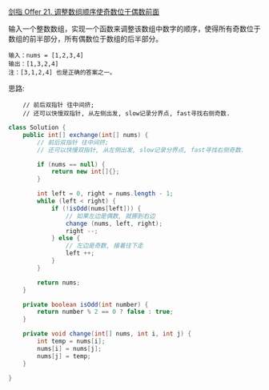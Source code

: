 [剑指 Offer 21. 调整数组顺序使奇数位于偶数前面](https://leetcode-cn.com/problems/diao-zheng-shu-zu-shun-xu-shi-qi-shu-wei-yu-ou-shu-qian-mian-lcof/)

输入一个整数数组，实现一个函数来调整该数组中数字的顺序，使得所有奇数位于数组的前半部分，所有偶数位于数组的后半部分。

```text
输入：nums = [1,2,3,4]
输出：[1,3,2,4] 
注：[3,1,2,4] 也是正确的答案之一。
```

思路: 

        // 前后双指针 往中间挤;
        // 还可以快慢双指针, 从左侧出发, slow记录分界点, fast寻找右侧奇数.

```java
class Solution {
    public int[] exchange(int[] nums) {
        // 前后双指针 往中间挤;
        // 还可以快慢双指针, 从左侧出发, slow记录分界点, fast寻找右侧奇数.

        if (nums == null) {
            return new int[]{};
        }

        int left = 0, right = nums.length - 1;
        while (left < right) {
            if (!isOdd(nums[left])) {
                // 如果左边是偶数, 就挪到右边
                change (nums, left, right);
                right --;
            } else {
                // 左边是奇数, 接着往下走
                left ++;
            }
        }

        return nums;        
    }

    private boolean isOdd(int number) {
        return number % 2 == 0 ? false : true;
    }

    private void change(int[] nums, int i, int j) {
        int temp = nums[i];
        nums[i] = nums[j];
        nums[j] = temp;
    }

}
```






